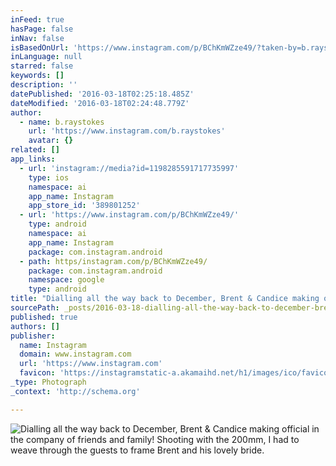 ```yaml
---
inFeed: true
hasPage: false
inNav: false
isBasedOnUrl: 'https://www.instagram.com/p/BChKmWZze49/?taken-by=b.raystokes'
inLanguage: null
starred: false
keywords: []
description: ''
datePublished: '2016-03-18T02:25:18.485Z'
dateModified: '2016-03-18T02:24:48.779Z'
author:
  - name: b.raystokes
    url: 'https://www.instagram.com/b.raystokes'
    avatar: {}
related: []
app_links:
  - url: 'instagram://media?id=1198285591717735997'
    type: ios
    namespace: ai
    app_name: Instagram
    app_store_id: '389801252'
  - url: 'https://www.instagram.com/p/BChKmWZze49/'
    type: android
    namespace: ai
    app_name: Instagram
    package: com.instagram.android
  - path: https/instagram.com/p/BChKmWZze49/
    package: com.instagram.android
    namespace: google
    type: android
title: "Dialling all the way back to December, Brent & Candice making official in the company of friends and family! Shooting with the 200mm, I had to weave through the guests to frame Brent and his lovely bride, and it came out a treat! ❤️ this shot of them \uD83D\uDE0A. P.S. You'll have to wait a little while for some more panos."
sourcePath: _posts/2016-03-18-dialling-all-the-way-back-to-december-brent-and-candice-makin.md
published: true
authors: []
publisher:
  name: Instagram
  domain: www.instagram.com
  url: 'https://www.instagram.com'
  favicon: 'https://instagramstatic-a.akamaihd.net/h1/images/ico/favicon.ico/7cdab0872b15.ico'
_type: Photograph
_context: 'http://schema.org'

---
```

![Dialling all the way back to December, Brent & Candice making official in the company of friends and family! Shooting with the 200mm, I had to weave through the guests to frame Brent and his lovely bride.](https://s3-us-west-2.amazonaws.com/the-grid-img/p/98e7ca932e86584a3d17f06abe77d35ff9a1c1c0.jpg)